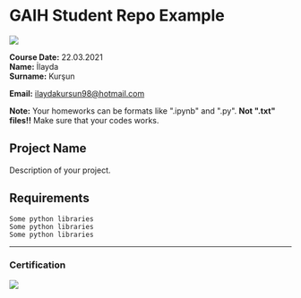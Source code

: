 # GAIH Student Repo Example
![](img/newlogo.png)

**Course Date:** 22.03.2021  
**Name:** İlayda     
**Surname:** Kurşun

**Email:** ilaydakursun98@hotmail.com 

**Note:** Your homeworks can be formats like ".ipynb" and ".py". **Not ".txt" files!!** Make sure that your codes works.  

## Project Name
Description of your project.

## Requirements
```
Some python libraries
Some python libraries
Some python libraries
```
---

### Certification
![](img/TopLearnerCertificate.png)

